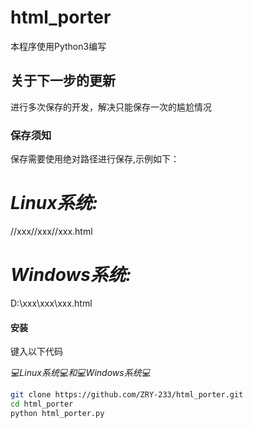 # html_porter
本程序使用Python3编写

## 关于下一步的更新
进行多次保存的开发，解决只能保存一次的尴尬情况

### 保存须知
保存需要使用绝对路径进行保存,示例如下：
# *Linux系统:*
//xxx//xxx//xxx.html
# *Windows系统:*
D:\\xxx\\xxx\\xxx.html

#### 安装
键入以下代码


*💻Linux系统💻*和*💻Windows系统💻*

```bash
git clone https://github.com/ZRY-233/html_porter.git
cd html_porter
python html_porter.py
```
